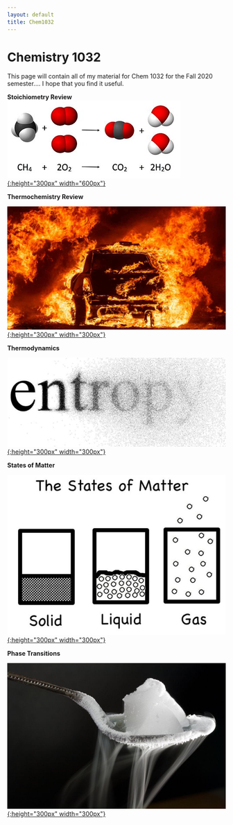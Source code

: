 ```yaml
---
layout: default
title: Chem1032
---
```

# Chemistry 1032
This page will contain all of my material for Chem 1032 for the Fall 2020 semester.... I hope that you find it useful.

**Stoichiometry Review**
[![stoichiometry](/images/stoichiometry_review.jpg){:height="300px" width="600px"}](/chem1032_fall2020/Chem_1032_Stoichiometry_review.pdf)


**Thermochemistry Review**

[![thermochem](/images/thermochem.jpg){:height="300px" width="300px"}](/chem1032_fall2020/Chem_1032_Thermochem_Review.pdf)

**Thermodynamics**

[![Entropy](/images/Entropy-004.jpg){:height="300px" width="300px"}](/chem1032_fall2020/Thermodynamics_Outline.pdf)

**States of Matter**

[![SOM](/images/3-states-of-matter.jpg){:height="300px" width="300px"}](/chem1032_fall2020/Solids,_Liquids,_Gases.pdf)

**Phase Transitions**

[![PT](/images/sublimation.jpg){:height="300px" width="300px"}](/chem1032_fall2020/Phase_Transitions.pdf)

